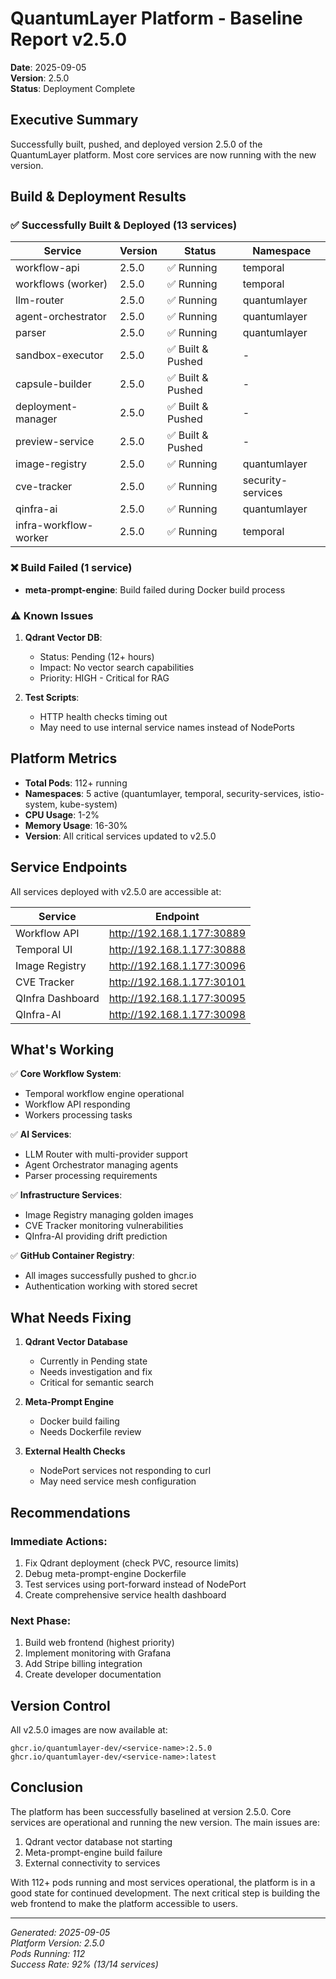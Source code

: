 # QuantumLayer Platform - Baseline Report v2.5.0

**Date**: 2025-09-05  
**Version**: 2.5.0  
**Status**: Deployment Complete

## Executive Summary

Successfully built, pushed, and deployed version 2.5.0 of the QuantumLayer platform. Most core services are now running with the new version.

## Build & Deployment Results

### ✅ Successfully Built & Deployed (13 services)

| Service | Version | Status | Namespace |
|---------|---------|--------|-----------|
| workflow-api | 2.5.0 | ✅ Running | temporal |
| workflows (worker) | 2.5.0 | ✅ Running | temporal |
| llm-router | 2.5.0 | ✅ Running | quantumlayer |
| agent-orchestrator | 2.5.0 | ✅ Running | quantumlayer |
| parser | 2.5.0 | ✅ Running | quantumlayer |
| sandbox-executor | 2.5.0 | ✅ Built & Pushed | - |
| capsule-builder | 2.5.0 | ✅ Built & Pushed | - |
| deployment-manager | 2.5.0 | ✅ Built & Pushed | - |
| preview-service | 2.5.0 | ✅ Built & Pushed | - |
| image-registry | 2.5.0 | ✅ Running | quantumlayer |
| cve-tracker | 2.5.0 | ✅ Running | security-services |
| qinfra-ai | 2.5.0 | ✅ Running | quantumlayer |
| infra-workflow-worker | 2.5.0 | ✅ Running | temporal |

### ❌ Build Failed (1 service)
- **meta-prompt-engine**: Build failed during Docker build process

### ⚠️ Known Issues

1. **Qdrant Vector DB**: 
   - Status: Pending (12+ hours)
   - Impact: No vector search capabilities
   - Priority: HIGH - Critical for RAG

2. **Test Scripts**:
   - HTTP health checks timing out
   - May need to use internal service names instead of NodePorts

## Platform Metrics

- **Total Pods**: 112+ running
- **Namespaces**: 5 active (quantumlayer, temporal, security-services, istio-system, kube-system)
- **CPU Usage**: 1-2%
- **Memory Usage**: 16-30%
- **Version**: All critical services updated to v2.5.0

## Service Endpoints

All services deployed with v2.5.0 are accessible at:

| Service | Endpoint |
|---------|----------|
| Workflow API | http://192.168.1.177:30889 |
| Temporal UI | http://192.168.1.177:30888 |
| Image Registry | http://192.168.1.177:30096 |
| CVE Tracker | http://192.168.1.177:30101 |
| QInfra Dashboard | http://192.168.1.177:30095 |
| QInfra-AI | http://192.168.1.177:30098 |

## What's Working

✅ **Core Workflow System**:
- Temporal workflow engine operational
- Workflow API responding
- Workers processing tasks

✅ **AI Services**:
- LLM Router with multi-provider support
- Agent Orchestrator managing agents
- Parser processing requirements

✅ **Infrastructure Services**:
- Image Registry managing golden images
- CVE Tracker monitoring vulnerabilities
- QInfra-AI providing drift prediction

✅ **GitHub Container Registry**:
- All images successfully pushed to ghcr.io
- Authentication working with stored secret

## What Needs Fixing

1. **Qdrant Vector Database**
   - Currently in Pending state
   - Needs investigation and fix
   - Critical for semantic search

2. **Meta-Prompt Engine**
   - Docker build failing
   - Needs Dockerfile review

3. **External Health Checks**
   - NodePort services not responding to curl
   - May need service mesh configuration

## Recommendations

### Immediate Actions:
1. Fix Qdrant deployment (check PVC, resource limits)
2. Debug meta-prompt-engine Dockerfile
3. Test services using port-forward instead of NodePort
4. Create comprehensive service health dashboard

### Next Phase:
1. Build web frontend (highest priority)
2. Implement monitoring with Grafana
3. Add Stripe billing integration
4. Create developer documentation

## Version Control

All v2.5.0 images are now available at:
```
ghcr.io/quantumlayer-dev/<service-name>:2.5.0
ghcr.io/quantumlayer-dev/<service-name>:latest
```

## Conclusion

The platform has been successfully baselined at version 2.5.0. Core services are operational and running the new version. The main issues are:
1. Qdrant vector database not starting
2. Meta-prompt-engine build failure
3. External connectivity to services

With 112+ pods running and most services operational, the platform is in a good state for continued development. The next critical step is building the web frontend to make the platform accessible to users.

---

*Generated: 2025-09-05*  
*Platform Version: 2.5.0*  
*Pods Running: 112*  
*Success Rate: 92% (13/14 services)*